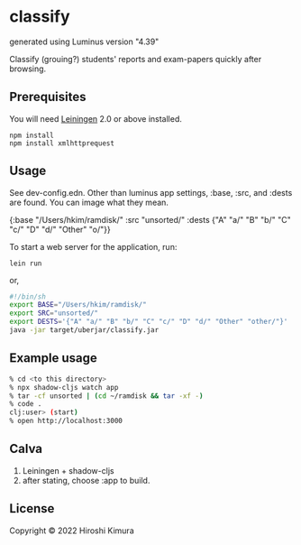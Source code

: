 # classify

generated using Luminus version "4.39"

Classify (grouing?) students' reports and exam-papers quickly after browsing.

## Prerequisites

You will need [Leiningen][1] 2.0 or above installed.

[1]: https://github.com/technomancy/leiningen

    npm install
    npm install xmlhttprequest

## Usage

See dev-config.edn. Other than luminus app settings,
:base, :src, and :dests are found. You can image what they mean.

{:base "/Users/hkim/ramdisk/"
 :src "unsorted/"
 :dests {"A" "a/"
         "B" "b/"
         "C" "c/"
         "D" "d/"
         "Other" "o/"}}

To start a web server for the application, run:

    lein run

or,

```sh
#!/bin/sh
export BASE="/Users/hkim/ramdisk/"
export SRC="unsorted/"
export DESTS='{"A" "a/" "B" "b/" "C" "c/" "D" "d/" "Other" "other/"}'
java -jar target/uberjar/classify.jar
```

## Example usage

```sh
% cd <to this directory>
% npx shadow-cljs watch app
% tar -cf unsorted | (cd ~/ramdisk && tar -xf -)
% code .
clj:user> (start)
% open http://localhost:3000
```

## Calva

1. Leiningen + shadow-cljs
2. after stating, choose :app to build.

## License

Copyright © 2022 Hiroshi Kimura
